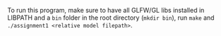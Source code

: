 To run this program, make sure to have all GLFW/GL libs installed in LIBPATH and a `bin` folder in the root directory (`mkdir bin`), run `make` and `./assignment1 <relative model filepath>`.
